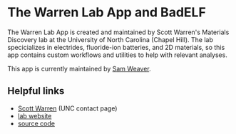 
# The Warren Lab App and BadELF

The Warren Lab App is created and maintained by Scott Warren's Materials Discovery lab at the University of North Carolina (Chapel Hill). The lab specicializes in electrides, fluoride-ion batteries, and 2D materials, so this app contains custom workflows and utilities to help with relevant analyses.

This app is currently maintained by [Sam Weaver](https://github.com/SWeav02).

## Helpful links

 - [Scott Warren](https://chem.unc.edu/faculty/warren-scott/) (UNC contact page)
 - [lab website](https://materials-lab.io/  )
 - [source code](https://github.com/SWeav02/warrenapp/tree/main)
